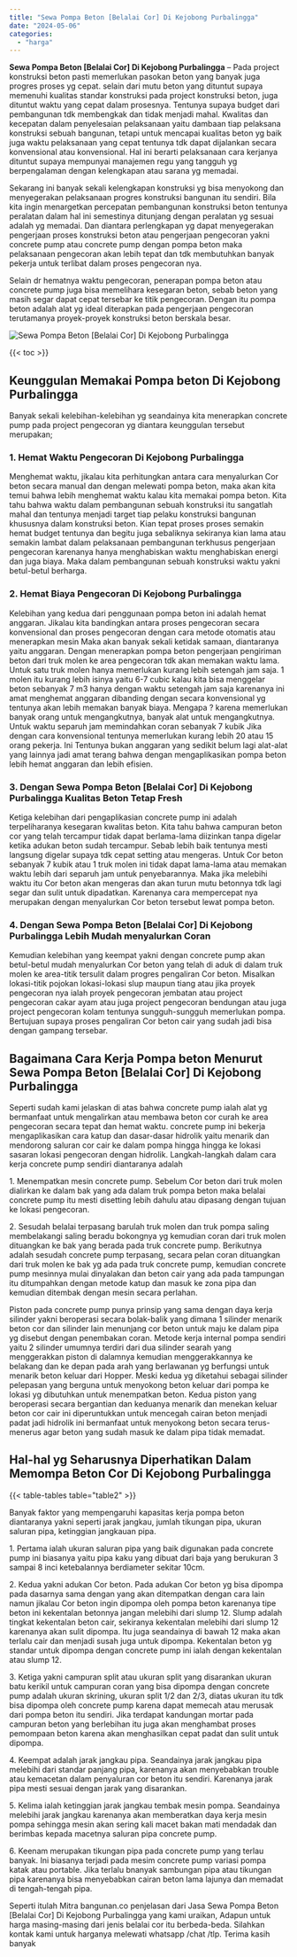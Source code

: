```yaml
---
title: "Sewa Pompa Beton [Belalai Cor] Di Kejobong Purbalingga"
date: "2024-05-06"
categories: 
  - "harga"
---
```


**Sewa Pompa Beton \[Belalai Cor\] Di Kejobong Purbalingga** – Pada project konstruksi beton pasti memerlukan pasokan beton yang banyak juga progres proses yg cepat. selain dari mutu beton yang dituntut supaya memenuhi kualitas standar konstruksi pada project konstruksi beton, juga dituntut waktu yang cepat dalam prosesnya. Tentunya supaya budget dari pembangunan tdk membengkak dan tidak menjadi mahal. Kwalitas dan kecepatan dalam penyelesaian pelaksanaan yaitu dambaan tiap pelaksana konstruksi sebuah bangunan, tetapi untuk mencapai kualitas beton yg baik juga waktu pelaksanaan yang cepat tentunya tdk dapat dijalankan secara konvensional atau konvensional. Hal ini berarti pelaksanaan cara kerjanya dituntut supaya mempunyai manajemen regu yang tangguh yg berpengalaman dengan kelengkapan atau sarana yg memadai.

Sekarang ini banyak sekali kelengkapan konstruksi yg bisa menyokong dan menyegerakan pelaksanaan progres konstruksi bangunan itu sendiri. Bila kita ingin menargetkan percepatan pembangunan konstruksi beton tentunya peralatan dalam hal ini semestinya ditunjang dengan peralatan yg sesuai adalah yg memadai. Dan diantara perlengkapan yg dapat menyegerakan pengerjaan proses konstruksi beton atau pengerjaan pengecoran yakni concrete pump atau concrete pump dengan pompa beton maka pelaksanaan pengecoran akan lebih tepat dan tdk membutuhkan banyak pekerja untuk terlibat dalam proses pengecoran nya.

Selain dr hematnya waktu pengecoran, penerapan pompa beton atau concrete pump juga bisa memelihara kesegaran beton, sebab beton yang masih segar dapat cepat tersebar ke titik pengecoran. Dengan itu pompa beton adalah alat yg ideal diterapkan pada pengerjaan pengecoran terutamanya proyek-proyek konstruksi beton berskala besar.

![Sewa Pompa Beton [Belalai Cor] Di Kejobong Purbalingga](/images/sewa-concrete-pump-14.png)

{{< toc >}}

## Keunggulan Memakai Pompa beton Di Kejobong Purbalingga

Banyak sekali kelebihan-kelebihan yg seandainya kita menerapkan concrete pump pada project pengecoran yg diantara keunggulan tersebut merupakan;

### 1\. Hemat Waktu Pengecoran Di Kejobong Purbalingga

Menghemat waktu, jikalau kita perhitungkan antara cara menyalurkan Cor beton secara manual dan dengan melewati pompa beton, maka akan kita temui bahwa lebih menghemat waktu kalau kita memakai pompa beton. Kita tahu bahwa waktu dalam pembangunan sebuah konstruksi itu sangatlah mahal dan tentunya menjadi target tiap pelaku konstruksi bangunan khususnya dalam konstruksi beton. Kian tepat proses proses semakin hemat budget tentunya dan begitu juga sebaliknya sekiranya kian lama atau semakin lambat dalam pelaksanaan pembangunan terkhusus pengerjaan pengecoran karenanya hanya menghabiskan waktu menghabiskan energi dan juga biaya. Maka dalam pembangunan sebuah konstruksi waktu yakni betul-betul berharga.

### 2\. Hemat Biaya Pengecoran Di Kejobong Purbalingga

Kelebihan yang kedua dari penggunaan pompa beton ini adalah hemat anggaran. Jikalau kita bandingkan antara proses pengecoran secara konvensional dan proses pengecoran dengan cara metode otomatis atau menerapkan mesin Maka akan banyak sekali ketidak samaan, diantaranya yaitu anggaran. Dengan menerapkan pompa beton pengerjaan pengiriman beton dari truk molen ke area pengecoran tdk akan memakan waktu lama. Untuk satu truk molen hanya memerlukan kurang lebih setengah jam saja. 1 molen itu kurang lebih isinya yaitu 6-7 cubic kalau kita bisa menggelar beton sebanyak 7 m3 hanya dengan waktu setengah jam saja karenanya ini amat menghemat anggaran dibanding dengan secara konvensional yg tentunya akan lebih memakan banyak biaya. Mengapa ? karena memerlukan banyak orang untuk mengangkutnya, banyak alat untuk mengangkutnya. Untuk waktu separuh jam memindahkan coran sebanyak 7 kubik Jika dengan cara konvensional tentunya memerlukan kurang lebih 20 atau 15 orang pekerja. Ini Tentunya bukan anggaran yang sedikit belum lagi alat-alat yang lainnya jadi amat terang bahwa dengan mengaplikasikan pompa beton lebih hemat anggaran dan lebih efisien.

### 3\. Dengan Sewa Pompa Beton \[Belalai Cor\] Di Kejobong Purbalingga Kualitas Beton Tetap Fresh

Ketiga kelebihan dari pengaplikasian concrete pump ini adalah terpeliharanya kesegaran kwalitas beton. Kita tahu bahwa campuran beton cor yang telah tercampur tidak dapat berlama-lama diizinkan tanpa digelar ketika adukan beton sudah tercampur. Sebab lebih baik tentunya mesti langsung digelar supaya tdk cepat setting atau mengeras. Untuk Cor beton sebanyak 7 kubik atau 1 truk molen ini tidak dapat lama-lama atau memakan waktu lebih dari separuh jam untuk penyebarannya. Maka jika melebihi waktu itu Cor beton akan mengeras dan akan turun mutu betonnya tdk lagi segar dan sulit untuk dipadatkan. Karenanya cara mempercepat nya merupakan dengan menyalurkan Cor beton tersebut lewat pompa beton.

### 4\. Dengan Sewa Pompa Beton \[Belalai Cor\] Di Kejobong Purbalingga Lebih Mudah menyalurkan Coran

Kemudian kelebihan yang keempat yakni dengan concrete pump akan betul-betul mudah menyalurkan Cor beton yang telah di aduk di dalam truk molen ke area-titik tersulit dalam progres pengaliran Cor beton. Misalkan lokasi-titik pojokan lokasi-lokasi slup maupun tiang atau jika proyek pengecoran nya ialah proyek pengecoran jembatan atau project pengecoran cakar ayam atau juga project pengecoran bendungan atau juga project pengecoran kolam tentunya sungguh-sungguh memerlukan pompa. Bertujuan supaya proses pengaliran Cor beton cair yang sudah jadi bisa dengan gampang tersebar.

## Bagaimana Cara Kerja Pompa beton Menurut Sewa Pompa Beton \[Belalai Cor\] Di Kejobong Purbalingga

Seperti sudah kami jelaskan di atas bahwa concrete pump ialah alat yg bermanfaat untuk mengalirkan atau membawa beton cor curah ke area pengecoran secara tepat dan hemat waktu. concrete pump ini bekerja mengaplikasikan cara katup dan dasar-dasar hidrolik yaitu menarik dan mendorong saluran cor cair ke dalam pompa hingga hingga ke lokasi sasaran lokasi pengecoran dengan hidrolik. Langkah-langkah dalam cara kerja concrete pump sendiri diantaranya adalah

1\. Menempatkan mesin concrete pump. Sebelum Cor beton dari truk molen dialirkan ke dalam bak yang ada dalam truk pompa beton maka belalai concrete pump itu mesti disetting lebih dahulu atau dipasang dengan tujuan ke lokasi pengecoran.

2\. Sesudah belalai terpasang barulah truk molen dan truk pompa saling membelakangi saling beradu bokongnya yg kemudian coran dari truk molen dituangkan ke bak yang berada pada truk concrete pump. Berikutnya adalah sesudah concrete pump terpasang, secara pelan coran dituangkan dari truk molen ke bak yg ada pada truk concrete pump, kemudian concrete pump mesinnya mulai dinyalakan dan beton cair yang ada pada tampungan itu ditumpahkan dengan metode katup dan masuk ke zona pipa dan kemudian ditembak dengan mesin secara perlahan.

Piston pada concrete pump punya prinsip yang sama dengan daya kerja silinder yakni beroperasi secara bolak-balik yang dimana 1 silinder menarik beton cor dan silinder lain menunjang cor beton untuk maju ke dalam pipa yg disebut dengan penembakan coran. Metode kerja internal pompa sendiri yaitu 2 silinder umumnya terdiri dari dua silinder searah yang menggerakkan piston di dalamnya kemudian menggerakkannya ke belakang dan ke depan pada arah yang berlawanan yg berfungsi untuk menarik beton keluar dari Hopper. Meski kedua yg diketahui sebagai silinder pelepasan yang berguna untuk menyokong beton keluar dari pompa ke lokasi yg dibutuhkan untuk menempatkan beton. Kedua piston yang beroperasi secara bergantian dan keduanya menarik dan menekan keluar beton cor cair ini diperuntukkan untuk mencegah cairan beton menjadi padat jadi hidrolik ini bermanfaat untuk menyokong beton secara terus-menerus agar beton yang sudah masuk ke dalam pipa tidak memadat.

## Hal-hal yg Seharusnya Diperhatikan Dalam Memompa Beton Cor Di Kejobong Purbalingga

{{< table-tables table="table2" >}}

Banyak faktor yang mempengaruhi kapasitas kerja pompa beton diantaranya yakni seperti jarak jangkau, jumlah tikungan pipa, ukuran saluran pipa, ketinggian jangkauan pipa.

1\. Pertama ialah ukuran saluran pipa yang baik digunakan pada concrete pump ini biasanya yaitu pipa kaku yang dibuat dari baja yang berukuran 3 sampai 8 inci ketebalannya berdiameter sekitar 10cm.

2\. Kedua yakni adukan Cor beton. Pada adukan Cor beton yg bisa dipompa pada dasarnya sama dengan yang akan ditempatkan dengan cara lain namun jikalau Cor beton ingin dipompa oleh pompa beton karenanya tipe beton ini kekentalan betonnya jangan melebihi dari slump 12. Slump adalah tingkat kekentalan beton cair, sekiranya kekentalan melebihi dari slump 12 karenanya akan sulit dipompa. Itu juga seandainya di bawah 12 maka akan terlalu cair dan menjadi susah juga untuk dipompa. Kekentalan beton yg standar untuk dipompa dengan concrete pump ini ialah dengan kekentalan atau slump 12.

3\. Ketiga yakni campuran split atau ukuran split yang disarankan ukuran batu kerikil untuk campuran coran yang bisa dipompa dengan concrete pump adalah ukuran skrining, ukuran split 1/2 dan 2/3, diatas ukuran itu tdk bisa dipompa oleh concrete pump karena dapat memecah atau merusak dari pompa beton itu sendiri. Jika terdapat kandungan mortar pada campuran beton yang berlebihan itu juga akan menghambat proses pemompaan beton karena akan menghasilkan cepat padat dan sulit untuk dipompa.

4\. Keempat adalah jarak jangkau pipa. Seandainya jarak jangkau pipa melebihi dari standar panjang pipa, karenanya akan menyebabkan trouble atau kemacetan dalam penyaluran cor beton itu sendiri. Karenanya jarak pipa mesti sesuai dengan jarak yang disarankan.

5\. Kelima ialah ketinggian jarak jangkau tembak mesin pompa. Seandainya melebihi jarak jangkau karenanya akan memberatkan daya kerja mesin pompa sehingga mesin akan sering kali macet bakan mati mendadak dan berimbas kepada macetnya saluran pipa concrete pump.

6\. Keenam merupakan tikungan pipa pada concrete pump yang terlau banyak. Ini biasanya terjadi pada mesim concrete pump variasi pompa katak atau portable. Jika terlalu bnanyak sambungan pipa atau tikungan pipa karenanya bisa menyebabkan cairan beton lama lajunya dan memadat di tengah-tengah pipa.

Seperti itulah Mitra bangunan.co penjelasan dari Jasa Sewa Pompa Beton \[Belalai Cor\] Di Kejobong Purbalingga yang kami uraikan, Adapun untuk harga masing-masing dari jenis belalai cor itu berbeda-beda. Silahkan kontak kami untuk harganya melewati whatsapp /chat /tlp. Terima kasih banyak
